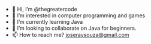- 👋 Hi, I’m @thegreatercode
- 👀 I’m interested in computer programming and games
- 🌱 I’m currently learning Java
- 💞️ I’m looking to collaborate on Java for beginners.
- 📫 How to reach me? joseraysouza@gmail.com

<!---
thegreatercode/thegreatercode is a ✨ special ✨ repository because its `README.md` (this file) appears on your GitHub profile.
You can click the Preview link to take a look at your changes.
--->
